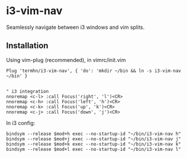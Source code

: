 # i3-vim-nav
Seamlessly navigate between i3 windows and vim splits. 

## Installation

Using vim-plug (recommended), in vimrc/init.vim

```vim
Plug 'termhn/i3-vim-nav', { 'do': 'mkdir ~/bin && ln -s i3-vim-nav ~/bin' }


" i3 integration
nnoremap <c-l> :call Focus('right', 'l')<CR>
nnoremap <c-h> :call Focus('left', 'h')<CR>
nnoremap <c-k> :call Focus('up', 'k')<CR>
nnoremap <c-j> :call Focus('down', 'j')<CR>
```

In i3 config:

```
bindsym --release $mod+h exec --no-startup-id "~/bin/i3-vim-nav h"
bindsym --release $mod+j exec --no-startup-id "~/bin/i3-vim-nav j"
bindsym --release $mod+k exec --no-startup-id "~/bin/i3-vim-nav k"
bindsym --release $mod+l exec --no-startup-id "~/bin/i3-vim-nav l"
```

